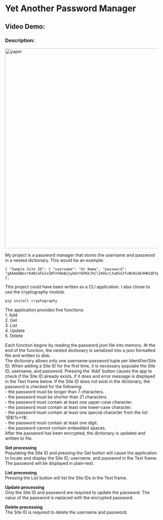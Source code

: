 # Yet Another Password Manager

## Video Demo: <url>

### Description:

<img width="720" height="657" alt="yapm" src="https://github.com/user-attachments/assets/22f579f9-94ab-4033-a500-e2cd96f26bf8" />


My project is a password manager that stores the username and password in a nested dictionary. This would be an example:

```
{ "Sample Site ID": { "username": "Ur Name", "password": "gAAAAABocrKA8CaFGJxIWTnFBeBz2ybHzYGP6kJhCl24OarLtw8SdJfvWCNiOE4HN1QFVpgbOuLHPVCTqEvfGdOcXdGRWvWfqZvZImT4onSPtmYGrGem9ww=" }, 
```

This project could have been written as a CLI application. I also chose to use the cryptography module.

```
pip install cryptography
```

The application provides five functions:  
        1. Add  
        2. Get  
        3. List  
        4. Update  
        5. Delete  

Each function begins by reading the password.json file into memory. At the end of the function, the nested dictionary is serialized into a json formatted file and written to disk.  
The dictionary allows only one username-password tuple per Identifier/Site ID. When adding a Site ID for the first time, it is necessary populate the Site ID, username, and password.  Pressing the 'Add' button causes the app to check if the Site ID already exists, if it does and error message is displayed in the Text frame below. If the Site ID does not exist in the dictionary, the password is checked for the following:  
        - the password must be longer than 7 characters.   
        - the password must be shorter than 21 characters.   
        - the password must contain at least one upper-case character.   
        - the password must contain at least one lower-case character.   
        - the password must contain at least one special character from the list '@$!%*?&'.   
        - the password must contain at least one digit.  
        - the password cannot contain embedded spaces.  
After the password has been encrypted, the dictionary is updated and written to file.  

**Get processing**  
Populating the Site ID and pressing the Get button will cause the application to locate and display the Site ID, username, and password in the Text frame. The password will be displayed in plain-text.

**List processing**  
Pressing the List button will list the Site IDs in the Text frame.

**Update processing**  
Only the Site ID and password are required to update the password. The value of the password is replaced with the encrypted password.

**Delete processing**  
The Site ID is required to delete the username and password.
